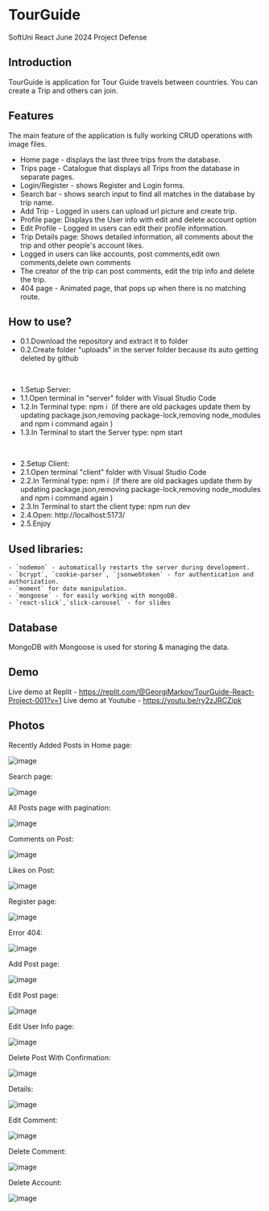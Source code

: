 # TourGuide
SoftUni React June 2024 Project Defense

## Introduction
TourGuide is application for Tour Guide travels between countries. You can create a Trip and others can join.

## Features
The main feature of the application is fully working CRUD operations with image files.

- Home page - displays the last three trips from the database.
- Trips page - Catalogue that displays all Trips from the database in separate pages.
- Login/Register - shows Register and Login forms.
- Search bar - shows search input to find all matches in the database by trip name.
- Add Trip - Logged in users can upload url picture and create trip.
- Profile page: Displays the User info with edit and delete account option
- Edit Profile - Logged in users can edit their profile information.
- Trip Details page: Shows detailed information, all comments about the trip and other people's account likes.
- Logged in users can like accounts, post comments,edit own comments,delete own comments 
- The creator of the trip can post comments, edit the trip info and delete the trip.
- 404 page - Animated page, that pops up when there is no matching route.

## How to use?
- 0.1.Download the repository and extract it to folder
- 0.2.Create folder "uploads" in the server folder because its auto getting deleted by github

<br />
  
- 1.Setup Server:
- 1.1.Open terminal in "server" folder with Visual Studio Code
- 1.2.In Terminal type: npm i 
(if there are old packages update them by updating package.json,removing package-lock,removing node_modules and npm i command again )
- 1.3.In Terminal to start the Server type: npm start

<br />
  
- 2.Setup Client:
- 2.1.Open terminal "client" folder with Visual Studio Code
- 2.2.In Terminal type: npm i 
(if there are old packages update them by updating package.json,removing package-lock,removing node_modules and npm i command again )
- 2.3.In Terminal to start the client type: npm run dev
- 2.4.Open: http://localhost:5173/
- 2.5.Enjoy

## Used libraries:
    - `nodemon` - automatically restarts the server during development.
    - `bcrypt`, `cookie-parser`, `jsonwebtoken` - for authentication and authorization.
    - `moment` for date manipulation.
    - `mongoose` - for easily working with mongoDB.
    - `react-slick`,`slick-carousel` - for slides

## Database

MongoDB with Mongoose is used for storing & managing the data.


## Demo
Live demo at Replit  - https://replit.com/@GeorgiMarkov/TourGuide-React-Project-001?v=1
Live demo at Youtube - https://youtu.be/ry2zJRCZipk

## Photos

Recently Added Posts in Home page:

![image](Images/Home%20Recent%20-%20last%203%20added%20trips.png) 


Search page:

![image](Images/Search.png) 


All Posts page with pagination:

![image](Images/All%20Trips.png) 


Comments on Post:

![image](Images/Likes.png) 


Likes on Post:

![image](Images/Likes.png) 


Register page:

![image](Images/register.png) 


Error 404:

![image](Images/404.jpg) 


Add Post page:

![image](Images/Add%20Trip.png) 


Edit Post page:

![image](Images/Edit%20Trip.png) 


Edit User Info page:

![image](Images/Edit%20Profile.png) 


Delete Post With Confirmation:

![image](Images/Delete%20Trip.png) 

Details:

![image](Images/Likes.png) 

Edit Comment:

![image](Images/Edit%20Comment.png)

Delete Comment:

![image](Images/Delete%20Comment.png)

Delete Account:

![image](Images/Delete%20Profile.png)